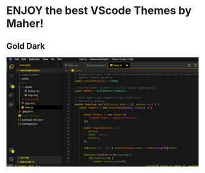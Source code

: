 # ENJOY the best VScode Themes by Maher!

## Gold Dark
<div>
<img src="https://raw.githubusercontent.com/maher-cshub/maherglow-vscode-themes/refs/heads/main/images/gold-dark.png" />
</div>

